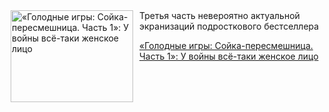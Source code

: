 <!--2025-07-03 10:15:59-->
<div class="yb">
  <div class="rss kino_kino"><a href="https://www.kino-teatr.ru/kino/art/tv/3705/" title="«Голодные игры: Сойка-пересмешница. Часть 1»: У вoйны всё-таки женское лицо"><img src="https://www.kino-teatr.ru/art/5/0/3705/poster.jpg" width="196" height="147" align="left" hspace="5" style="margin: 0px 10px 0px 5px" alt="«Голодные игры: Сойка-пересмешница. Часть 1»: У вoйны всё-таки женское лицо"/></a>Третья часть невероятно актуальной экранизаций подросткового бестселлера <p class="titl"><a href="https://www.kino-teatr.ru/kino/art/tv/3705/">«Голодные игры: Сойка-пересмешница. Часть 1»: У вoйны всё-таки женское лицо</a></p></div>
</div>
